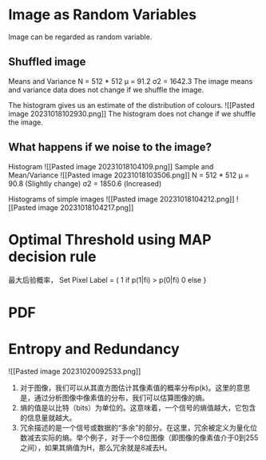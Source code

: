 # Image as Random Variables
Image can be regarded as random variable. 
## Shuffled image
Means and Variance
N = 512 * 512
µ = 91.2
σ2 = 1642.3
The image means and variance data does not change if we shuffle the image. 

The histogram gives us an estimate of the distribution of colours. 
![[Pasted image 20231018102930.png]]
The histogram does not change if we shuffle the image. 

## What happens if we noise to the image? 
Histogram
![[Pasted image 20231018104109.png]]
Sample and Mean/Variance
![[Pasted image 20231018103506.png]]
N = 512 * 512
µ = 90.8 (Slightly change)
σ2 = 1850.6 (Increased)

Histograms of simple images
![[Pasted image 20231018104212.png]]
![[Pasted image 20231018104217.png]]
# Optimal Threshold using MAP decision rule 
最大后验概率， 
Set Pixel Label = (
1 if p(1|fi) > p(0|fi)
0 else }
# PDF

# Entropy and Redundancy

![[Pasted image 20231020092533.png]]
1. 对于图像，我们可以从其直方图估计其像素值的概率分布p(k)。这里的意思是，通过分析图像中像素值的分布，我们可以估算图像的熵。
2. 熵的值是以比特（bits）为单位的。这意味着，一个信号的熵值越大，它包含的信息量就越大。
3. 冗余描述的是一个信号或数据的“多余”的部分。在这里，冗余被定义为量化位数减去实际的熵。举个例子，对于一个8位图像（即图像的像素值介于0到255之间），如果其熵值为H，那么冗余就是8减去H。
